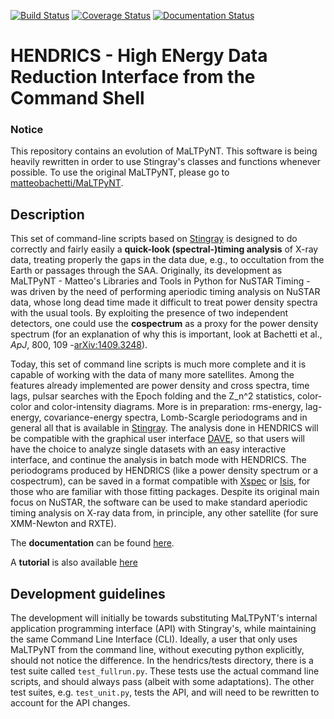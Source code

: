 [![Build Status](https://travis-ci.org/StingraySoftware/HENDRICS.svg?branch=master)](https://travis-ci.org/StingraySoftware/HENDRICS)
[![Coverage Status](https://coveralls.io/repos/github/StingraySoftware/HENDRICS/badge.svg?branch=master&cache-control=no-cache)](https://coveralls.io/github/StingraySoftware/HENDRICS?branch=master)
[![Documentation Status](https://readthedocs.org/projects/hendrics/badge/?version=master)](http://hendrics.readthedocs.io/en/master/?badge=master)

# HENDRICS - High ENergy Data Reduction Interface from the Command Shell
### Notice
This repository contains an evolution of MaLTPyNT. This software is being heavily rewritten in order to use Stingray's classes and functions whenever possible. To use the original MaLTPyNT, please go to [matteobachetti/MaLTPyNT](https://github.com/matteobachetti/MaLTPyNT).

## Description
This set of command-line scripts based on [Stingray](https://github.com/StingraySoftware/stingray) is designed to do correctly and fairly easily a **quick-look (spectral-)timing analysis** of X-ray data, treating properly the gaps in the data due, e.g., to occultation from the Earth or passages through the SAA. 
Originally, its development as MaLTPyNT - Matteo's Libraries and Tools in Python for NuSTAR Timing - was driven by the need of performing aperiodic timing analysis on NuSTAR data, whose long dead time made it difficult to treat power density spectra with the usual tools. 
By exploiting the presence of two independent detectors, one could use the **cospectrum** as a proxy for the power density spectrum (for an explanation of why this is important, look at Bachetti et al., _ApJ_, 800, 109 -[arXiv:1409.3248](http://arxiv.org/abs/1409.3248)). 

Today, this set of command line scripts is much more complete and it is capable of working with the data of many more satellites.
Among the features already implemented are power density and cross spectra, time lags, pulsar searches with the Epoch folding and the Z_n^2 statistics, color-color and color-intensity diagrams.
More is in preparation: rms-energy, lag-energy, covariance-energy spectra, Lomb-Scargle periodograms and in general all that is available in [Stingray](https://github.com/StingraySoftware/stingray).
The analysis done in HENDRICS will be compatible with the graphical user interface [DAVE](https://github.com/StingraySoftware/dave), so that users will have the choice to analyze single datasets with an easy interactive interface, and continue the analysis in batch mode with HENDRICS.
The periodograms produced by HENDRICS (like a power density spectrum or a cospectrum), can be saved in a format compatible with [Xspec](http://heasarc.gsfc.nasa.gov/xanadu/xspec/) or [Isis](http://space.mit.edu/home/mnowak/isis_vs_xspec/mod.html), for those who are familiar with those fitting packages.
Despite its original main focus on NuSTAR, the software can be used to make standard aperiodic timing analysis on X-ray data from, in principle, any other satellite (for sure XMM-Newton and RXTE).

The **documentation** can be found [here](http://hendrics.readthedocs.io).

A **tutorial** is also available [here](http://hendrics.readthedocs.org/en/latest/tutorial.html)

## Development guidelines
The development will initially be towards substituting MaLTPyNT's internal application programming interface (API) with Stingray's, while maintaining the same Command Line Interface (CLI). Ideally, a user that only uses MaLTPyNT from the command line, without executing python explicitly, should not notice the difference.
In the hendrics/tests directory, there is a test suite called `test_fullrun.py`. These tests use the actual command line scripts, and should always pass (albeit with some adaptations). The other test suites, e.g. `test_unit.py`, tests the API, and will need to be rewritten to account for the API changes.

